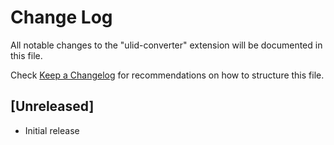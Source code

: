 # Change Log

All notable changes to the "ulid-converter" extension will be documented in this file.

Check [Keep a Changelog](http://keepachangelog.com/) for recommendations on how to structure this file.

## [Unreleased]

- Initial release